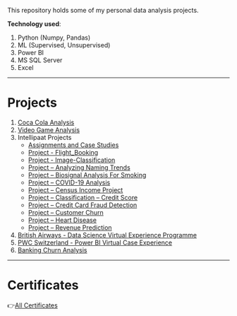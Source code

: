 This repository holds some of my personal data analysis projects.

**Technology used**:
1. Python (Numpy, Pandas)
2. ML (Supervised, Unsupervised)
3. Power BI
4. MS SQL Server
5. Excel
---
# Projects
1. [Coca Cola Analysis ](https://github.com/samudra-roy/data-case-studies/tree/main/pbi_coca_cola)
2. [Video Game Analysis ](https://github.com/samudra-roy/data-case-studies/tree/main/video_game_sales)
3. Intellipaat Projects
   - [Assignments and Case Studies](https://github.com/samudra-roy/data-case-studies/tree/main/intellipaat_projects/assignments)
   - [Project - Flight_Booking](https://github.com/samudra-roy/data-case-studies/tree/main/intellipaat_projects/Project%20-%20Flight_Booking)
   - [Project - Image-Classification](https://github.com/samudra-roy/data-case-studies/tree/main/intellipaat_projects/Project%20-%20Image-Classification)
   - [Project – Analyzing Naming Trends](https://github.com/samudra-roy/data-case-studies/tree/main/intellipaat_projects/Project%20%E2%80%93%20Analyzing%20Naming%20Trends)
   - [Project – Biosignal Analysis For Smoking](https://github.com/samudra-roy/data-case-studies/tree/main/intellipaat_projects/Project%20%E2%80%93%20Biosignal%20Analysis%20For%20Smoking)
   - [Project – COVID-19 Analysis](https://github.com/samudra-roy/data-case-studies/tree/main/intellipaat_projects/Project%20%E2%80%93%20COVID-19%20Analysis)
   - [Project – Census Income Project](https://github.com/samudra-roy/data-case-studies/tree/main/intellipaat_projects/Project%20%E2%80%93%20Census%20Income%20Project)
   - [Project – Classification – Credit Score](https://github.com/samudra-roy/data-case-studies/tree/main/intellipaat_projects/Project%20%E2%80%93%20Classification%20%E2%80%93%20Credit%20Score)
   - [Project – Credit Card Fraud Detection](https://github.com/samudra-roy/data-case-studies/tree/main/intellipaat_projects/Project%20%E2%80%93%20Credit%20Card%20Fraud%20Detection)
   - [Project – Customer Churn](https://github.com/samudra-roy/data-case-studies/tree/main/intellipaat_projects/Project%20%E2%80%93%20Customer%20Churn)
   - [Project – Heart Disease](https://github.com/samudra-roy/data-case-studies/tree/main/intellipaat_projects/Project%20%E2%80%93%20Heart%20Disease)
   - [Project – Revenue Prediction](https://github.com/samudra-roy/data-case-studies/tree/main/intellipaat_projects/Project%20%E2%80%93%20Revenue%20Prediction)
4. [British Airways - Data Science Virtual Experience Programme](https://github.com/samudra-roy/data-case-studies/tree/main/British%20Airways%20-%20Data%20Science%20Virtual%20Experience%20Programme)
5. [PWC Switzerland - Power BI Virtual Case Experience](https://github.com/samudra-roy/data-case-studies/tree/main/PWC%20Switzerland%20-%20Power%20BI%20Virtual%20Case%20Experience)
6. [Banking Churn Analysis](https://github.com/samudra-roy/data-case-studies/tree/main/pbi_banking_churn)
---
# Certificates
👉[All Certificates](https://github.com/samudra-roy/data-case-studies/tree/main/Course%20Certificates)
